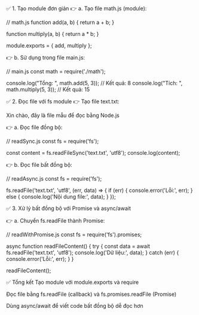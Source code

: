 ✅ 1. Tạo module đơn giản
👉 a. Tạo file math.js (module):

// math.js
function add(a, b) {
    return a + b;
}

function multiply(a, b) {
    return a * b;
}

module.exports = { add, multiply };

👉 b. Sử dụng trong file main.js:

// main.js
const math = require('./math');

console.log("Tổng: ", math.add(5, 3));         // Kết quả: 8
console.log("Tích: ", math.multiply(5, 3));    // Kết quả: 15



✅ 2. Đọc file với fs module
👉 Tạo file text.txt:

Xin chào, đây là file mẫu để đọc bằng Node.js


👉 a. Đọc file đồng bộ:

// readSync.js
const fs = require('fs');

const content = fs.readFileSync('text.txt', 'utf8');
console.log(content);


👉 b. Đọc file bất đồng bộ:


// readAsync.js
const fs = require('fs');

fs.readFile('text.txt', 'utf8', (err, data) => {
    if (err) {
        console.error('Lỗi:', err);
    } else {
        console.log('Nội dung file:', data);
    }
});



✅ 3. Xử lý bất đồng bộ với Promise và async/await

👉 a. Chuyển fs.readFile thành Promise:

// readWithPromise.js
const fs = require('fs').promises;

async function readFileContent() {
    try {
        const data = await fs.readFile('text.txt', 'utf8');
        console.log('Dữ liệu:', data);
    } catch (err) {
        console.error('Lỗi:', err);
    }
}

readFileContent();



✅ Tổng kết
Tạo module với module.exports và require

Đọc file bằng fs.readFile (callback) và fs.promises.readFile (Promise)

Dùng async/await để viết code bất đồng bộ dễ đọc hơn